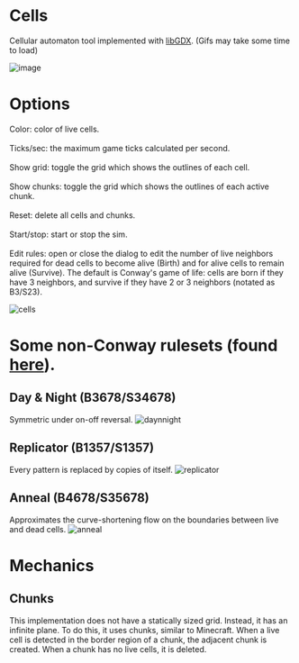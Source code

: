 # Cells
Cellular automaton tool implemented with [libGDX](https://libgdx.com/).
(Gifs may take some time to load)

![image](https://user-images.githubusercontent.com/47903664/190571113-ba8f2fbe-f4e8-43eb-9eb7-730b29e784e9.png)


# Options
Color: color of live cells. <br><br>
Ticks/sec: the maximum game ticks calculated per second. <br><br>
Show grid: toggle the grid which shows the outlines of each cell. <br><br>
Show chunks: toggle the grid which shows the outlines of each active chunk. <br><br>
Reset: delete all cells and chunks. <br><br>
Start/stop: start or stop the sim. <br><br>
Edit rules: open or close the dialog to edit the number of live neighbors required for dead cells to become alive (Birth) and for alive cells to remain alive (Survive). The default is Conway's game of life: cells are born if they have 3 neighbors, and survive if they have 2 or 3 neighbors (notated as B3/S23). 

![cells](https://user-images.githubusercontent.com/47903664/190576531-aae7e82b-397c-4a3a-af48-ee97cb6770bc.gif)

# Some non-Conway rulesets (found [here](https://en.wikipedia.org/wiki/Life-like_cellular_automaton#A_selection_of_Life-like_rules)).
## Day & Night (B3678/S34678)
Symmetric under on-off reversal.
![daynnight](https://user-images.githubusercontent.com/47903664/190583461-83ec3f61-dd7c-46b3-8247-d3fece42f433.gif)

## Replicator (B1357/S1357)
Every pattern is replaced by copies of itself.
![replicator](https://user-images.githubusercontent.com/47903664/190586504-44092ce4-f228-4971-ad7f-c708bd90c496.gif)

## Anneal (B4678/S35678)
Approximates the curve-shortening flow on the boundaries between live and dead cells.
![anneal](https://user-images.githubusercontent.com/47903664/190590660-d6d2247e-0c13-44a6-831d-d19787f9fada.gif)


# Mechanics
## Chunks
This implementation does not have a statically sized grid. Instead, it has an infinite plane. To do this, it uses chunks, similar to Minecraft. 
When a live cell is detected in the border region of a chunk, the adjacent chunk is created. When a chunk has no live cells, it is deleted.
